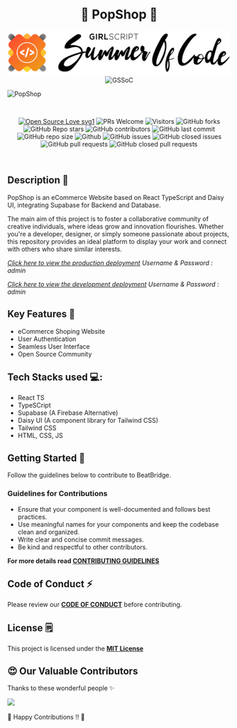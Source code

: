 
<h1 align="center">🌟 PopShop 🌟 </h1>

<div align="center"> 
  
<img style="width: 500px" alt="GSSoC" src="https://raw.githubusercontent.com/GirlScriptSummerOfCode/MentorshipProgram/master/GSsoc%20Type%20Logo%20Black.png#gh-light-mode-only">
<img style="width: 500px" alt="GSSoC" src="https://user-images.githubusercontent.com/63473496/213306279-338f7ce9-9a9f-4427-8c2a-3e344874498f.png#gh-dark-mode-only"/>

</div>

![PopShop](https://github.com/pooranjoyb/popShop/assets/90945182/c98bf68c-5531-4036-9dcd-ee0c2cf5efff)



<br>

<div id="top">
 <div align="center">
 <p>

[![Open Source Love svg1](https://badges.frapsoft.com/os/v1/open-source.svg?v=103)](https://github.com/ellerbrock/open-source-badges/)
![PRs Welcome](https://img.shields.io/badge/PRs-welcome-brightgreen.svg?style=flat)
![Visitors](https://api.visitorbadge.io/api/visitors?path=pooranjoyb/popShop&countColor=%23263759&style=flat)
![GitHub forks](https://img.shields.io/github/forks/pooranjoyb/popShop?style=flat&logo=github)
![GitHub Repo stars](https://img.shields.io/github/stars/pooranjoyb/popShop?style=flat&logo=github)
![GitHub contributors](https://img.shields.io/github/contributors/pooranjoyb/popShop)
![GitHub last commit](https://img.shields.io/github/last-commit/pooranjoyb/popShop)
![GitHub repo size](https://img.shields.io/github/repo-size/pooranjoyb/popShop)
![Github](https://img.shields.io/github/license/pooranjoyb/popShop)
![GitHub issues](https://img.shields.io/github/issues/pooranjoyb/popShop)
![GitHub closed issues](https://img.shields.io/github/issues-closed/pooranjoyb/popShop)
![GitHub pull requests](https://img.shields.io/github/issues-pr/pooranjoyb/popShop)
![GitHub closed pull requests](https://img.shields.io/github/issues-pr-closed/pooranjoyb/popShop)
 </p>
 </div>
 <br>

## Description 🔖
PopShop is an eCommerce Website based on React TypeScript and Daisy UI, integrating Supabase for Backend and Database. 

The main aim of this project is to foster a collaborative community of creative individuals, where ideas grow and innovation flourishes. Whether you're a developer, designer, or simply someone passionate about projects, this repository provides an ideal platform to display your work and connect with others who share similar interests.

_*[Click here to view the production deployment](https://pop-shop-github.vercel.app/)*_ _Username & Password : admin_

_*[Click here to view the development deployment](https://github.com/pooranjoyb/popShop/deployments/Preview)*_ _Username & Password : admin_

## Key Features 📌

- eCommerce Shoping Website
- User Authentication
- Seamless User Interface
- Open Source Community

## Tech Stacks used 💻:
- React TS
- TypeSCript
- Supabase (A Firebase Alternative)
- Daisy UI (A component library for Tailwind CSS)
- Tailwind CSS
- HTML, CSS, JS

## Getting Started 🚀

Follow the guidelines below to contribute to BeatBridge.

### Guidelines for Contributions

- Ensure that your component is well-documented and follows best practices.
- Use meaningful names for your components and keep the codebase clean and organized.
- Write clear and concise commit messages.
- Be kind and respectful to other contributors.

**For more details read [CONTRIBUTING GUIDELINES](CONTRIBUTING.md)**

## Code of Conduct ⚡

Please review our **[CODE OF CONDUCT](CODE_OF_CONDUCT.md)** before contributing.

## License 🗒️

This project is licensed under the **[MIT License](LICENSE)**

## 😍 Our Valuable Contributors

Thanks to these wonderful people ✨

<a href="https://github.com/pooranjoyb/popShop/graphs/contributors">
  <img src="https://contrib.rocks/image?repo=pooranjoyb/popShop" />
</a>

💙 Happy Contributions !! 💙


  
